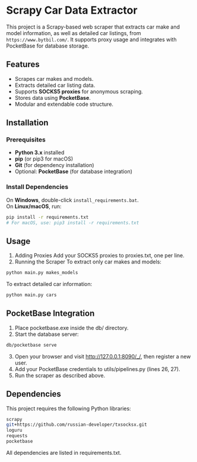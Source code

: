 # Scrapy Car Data Extractor

This project is a Scrapy-based web scraper that extracts car make and model information, as well as detailed car listings, from `https://www.bytbil.com/`. It supports proxy usage and integrates with PocketBase for database storage.

## Features
- Scrapes car makes and models.
- Extracts detailed car listing data.
- Supports **SOCKS5 proxies** for anonymous scraping.
- Stores data using **PocketBase**.
- Modular and extendable code structure.

## Installation

### Prerequisites
- **Python 3.x** installed
- **pip** (or pip3 for macOS)
- **Git** (for dependency installation)
- Optional: **PocketBase** (for database integration)

### Install Dependencies
On **Windows**, double-click `install_requirements.bat`.  
On **Linux/macOS**, run:
```bash
pip install -r requirements.txt
# For macOS, use: pip3 install -r requirements.txt
```

## Usage
1. Adding Proxies
Add your SOCKS5 proxies to proxies.txt, one per line.
2. Running the Scraper
To extract only car makes and models:

```bash
python main.py makes_models
```

To extract detailed car information:

```bash
python main.py cars
```

## PocketBase Integration

1. Place pocketbase.exe inside the db/ directory.
2. Start the database server:
```bash
db/pocketbase serve
```
3. Open your browser and visit http://127.0.0.1:8090/_/, then register a new user.
4. Add your PocketBase credentials to utils/pipelines.py (lines 26, 27).
5. Run the scraper as described above.

## Dependencies
This project requires the following Python libraries:
```bash
scrapy
git+https://github.com/russian-developer/txsocksx.git
loguru
requests
pocketbase
```
All dependencies are listed in requirements.txt.


